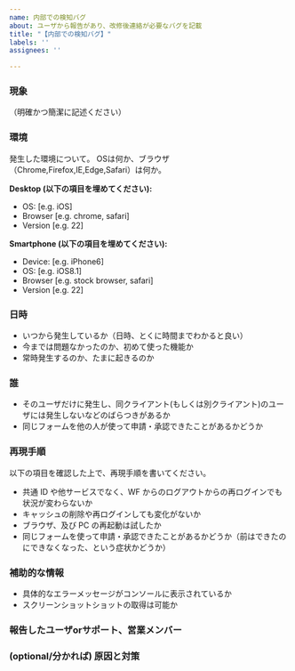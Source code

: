 ```yaml
---
name: 内部での検知バグ
about: ユーザから報告があり、改修後連絡が必要なバグを記載
title: "【内部での検知バグ】"
labels: ''
assignees: ''

---
```


### 現象
（明確かつ簡潔に記述ください）

### 環境
発生した環境について。
OSは何か、ブラウザ（Chrome,Firefox,IE,Edge,Safari）は何か。

**Desktop (以下の項目を埋めてください):**
 - OS: [e.g. iOS]
 - Browser [e.g. chrome, safari]
 - Version [e.g. 22]

**Smartphone (以下の項目を埋めてください):**
 - Device: [e.g. iPhone6]
 - OS: [e.g. iOS8.1]
 - Browser [e.g. stock browser, safari]
 - Version [e.g. 22]

### 日時
- いつから発生しているか（日時、とくに時間までわかると良い）
- 今までは問題なかったのか、初めて使った機能か
- 常時発生するのか、たまに起きるのか

### 誰
- そのユーザだけに発生し、同クライアント(もしくは別クライアント)のユーザには発生しないなどのばらつきがあるか
- 同じフォームを他の人が使って申請・承認できたことがあるかどうか

### 再現手順
以下の項目を確認した上で、再現手順を書いてください。
- 共通 ID や他サービスでなく、WF からのログアウトからの再ログインでも状況が変わらないか
- キャッシュの削除や再ログインしても変化がないか
- ブラウザ、及び PC の再起動は試したか
- 同じフォームを使って申請・承認できたことがあるかどうか（前はできたのにできなくなった、という症状かどうか）

### 補助的な情報
- 具体的なエラーメッセージがコンソールに表示されているか
- スクリーンショットショットの取得は可能か

### 報告したユーザorサポート、営業メンバー

### (optional/分かれば) 原因と対策
